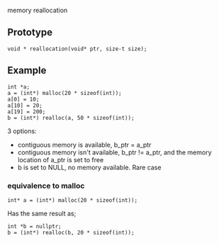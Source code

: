memory reallocation

## Prototype
	void * reallocation(void* ptr, size-t size);

## Example
	int *a;
	a = (int*) malloc(20 * sizeof(int));
	a[0] = 10;
	a[10] = 20;
	a[19] = 200;
	b = (int*) realloc(a, 50 * sizeof(int));

3 options:
* contiguous memory is available, b_ptr = a_ptr
* contiguous memory isn't available, b_ptr != a_ptr, and the memory location of a_ptr is set to free
* b is set to NULL, no memory available. Rare case

### equivalence to malloc

	int* a = (int*) malloc(20 * sizeof(int));

Has the same result as; 
	
	int *b = nullptr;
	b = (int*) realloc(b, 20 * sizeof(int));


